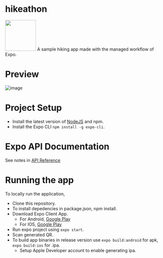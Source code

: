 # hikeathon

<img src="https://user-images.githubusercontent.com/20078552/60428276-1157bc00-9c2b-11e9-8910-f0d013f40fde.png " width="100">
A sample hiking app made with the managed workflow of Expo.


# Preview
![image](https://user-images.githubusercontent.com/20078552/60428204-ee2d0c80-9c2a-11e9-8c19-23d0e19f0e6d.png)


# Project Setup

- Install the latest version of [NodeJS](https://nodejs.org/en/) and npm.
- Install the Expo CLI `npm install -g expo-cli`.
  
# Expo API Documentation

   See notes in
   [API Reference](https://docs.expo.io/versions/v33.0.0/sdk/overview/)
 
 
# Running the app 
   
   To locally run the application,
   
   - Clone this repository.
   - To install depedencies in package.json, npm install. 
   - Download Expo Client App. 
        - For Android, [Google Play](https://play.google.com/store/apps/details?id=host.exp.exponent&hl=en)
        - For IOS, [Google Play](https://apps.apple.com/us/app/expo-client/id982107779)
   - Run expo project using `expo start`.
   - Scan generated QR.
   - To build app binaries in release version use `expo build:android` for apk, `expo build:ios` for .ipa.
     - Setup Apple Developer account to enable generating ipa.

   

